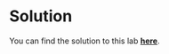 
# Solution

You can find the solution to this lab **[here](../zips/donationweb-1.0.solution.zip)**.

